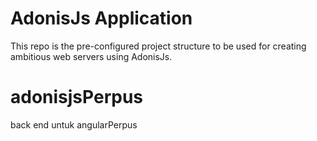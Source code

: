 # AdonisJs Application

This repo is the pre-configured project structure to be used for creating ambitious web servers using AdonisJs.

# adonisjsPerpus
back end untuk angularPerpus